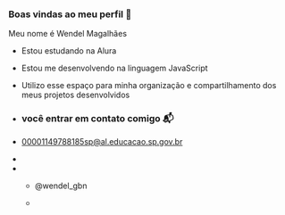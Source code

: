### Boas vindas ao meu perfil 💙

Meu nome é Wendel Magalhães

- Estou estudando na Alura
- Estou me desenvolvendo na linguagem JavaScript
- Utilizo esse espaço para minha organização e compartilhamento dos meus projetos desenvolvidos

- ### você entrar em contato comigo 📬

- 00001149788185sp@al.educacao.sp.gov.br
-
- - @wendel_gbn
 
  - 
